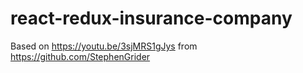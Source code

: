# react-redux-insurance-company

Based on https://youtu.be/3sjMRS1gJys from https://github.com/StephenGrider
